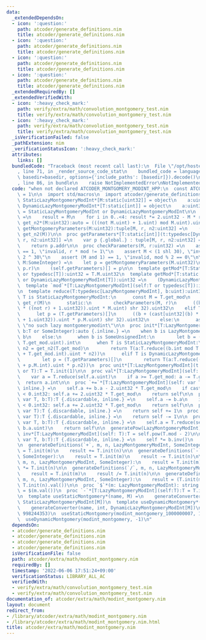 ```yaml
---
data:
  _extendedDependsOn:
  - icon: ':question:'
    path: atcoder/generate_definitions.nim
    title: atcoder/generate_definitions.nim
  - icon: ':question:'
    path: atcoder/generate_definitions.nim
    title: atcoder/generate_definitions.nim
  - icon: ':question:'
    path: atcoder/generate_definitions.nim
    title: atcoder/generate_definitions.nim
  - icon: ':question:'
    path: atcoder/generate_definitions.nim
    title: atcoder/generate_definitions.nim
  _extendedRequiredBy: []
  _extendedVerifiedWith:
  - icon: ':heavy_check_mark:'
    path: verify/extra/math/convolution_montgomery_test.nim
    title: verify/extra/math/convolution_montgomery_test.nim
  - icon: ':heavy_check_mark:'
    path: verify/extra/math/convolution_montgomery_test.nim
    title: verify/extra/math/convolution_montgomery_test.nim
  _isVerificationFailed: false
  _pathExtension: nim
  _verificationStatusIcon: ':heavy_check_mark:'
  attributes:
    links: []
  bundledCode: "Traceback (most recent call last):\n  File \"/opt/hostedtoolcache/Python/3.10.5/x64/lib/python3.10/site-packages/onlinejudge_verify/documentation/build.py\"\
    , line 71, in _render_source_code_stat\n    bundled_code = language.bundle(stat.path,\
    \ basedir=basedir, options={'include_paths': [basedir]}).decode()\n  File \"/opt/hostedtoolcache/Python/3.10.5/x64/lib/python3.10/site-packages/onlinejudge_verify/languages/nim.py\"\
    , line 86, in bundle\n    raise NotImplementedError\nNotImplementedError\n"
  code: "when not declared ATCODER_MONTGOMERY_MODINT_HPP:\n  const ATCODER_MONTGOMERY_MODINT_HPP*\
    \ = 1\n\n  import std/macros\n  import atcoder/generate_definitions\n\n  type\
    \ StaticLazyMontgomeryModInt*[M:static[uint32]] = object\n    a:uint32\n  type\
    \ DynamicLazyMontgomeryModInt*[T:static[int]] = object\n    a:uint32\n  type LazyMontgomeryModInt\
    \ = StaticLazyMontgomeryModInt or DynamicLazyMontgomeryModInt\n\n  proc get_r*(M:uint32):auto\
    \ =\n    result = M\n    for i in 0..<4: result *= 2.uint32 - M * result\n  proc\
    \ get_n2*(M:uint32):auto = (((not M.uint) + 1.uint) mod M.uint).uint32\n\n  proc\
    \ getMontgomeryParameters(M:uint32):tuple[M, r, n2:uint32] =\n    (M, get_r(M),\
    \ get_n2(M))\n\n  proc getParameters*[T:static[int]](t:typedesc[DynamicLazyMontgomeryModInt[T]]):ptr[tuple[M,\
    \ r, n2:uint32]] =\n    var p {.global.} : tuple[M, r, n2:uint32] = getMontgomeryParameters(998244353.uint32)\n\
    \    return p.addr\n\n  proc checkParameters(M, r:uint32) =\n    assert r * M\
    \ == 1, \"invalid, r * mod != 1\"\n    assert M < (1 shl 30), \"invalid, mod >=\
    \ 2 ^ 30\"\n    assert (M and 1) == 1, \"invalid, mod % 2 == 0\"\n\n  proc setMod*[T:static[int]](self:typedesc[DynamicLazyMontgomeryModInt[T]],\
    \ M:SomeInteger) =\n    let p = getMontgomeryParameters(M.uint32)\n    checkParameters(p.M,\
    \ p.r)\n    (self.getParameters)[] = p\n\n  template getMod*[T:StaticLazyMontgomeryModInt](self:T\
    \ or typedesc[T]):uint32 = T.M.uint32\n  template getMod*[T:static[int]](self:typedesc[DynamicLazyMontgomeryModInt[T]]\
    \ or DynamicLazyMontgomeryModInt[T]):uint32 =\n    (DynamicLazyMontgomeryModInt[T].getParameters)[].M.uint32\n\
    \  template `mod`*[T:LazyMontgomeryModInt](self:T or typedesc[T]):int = T.get_mod.int\n\
    \n  template reduce(T:typedesc[LazyMontgomeryModInt], b:uint):uint32 =\n    when\
    \ T is StaticLazyMontgomeryModInt:\n      const M = T.get_mod\n      const r =\
    \ get_r(M)\n      static:\n        checkParameters(M, r)\n      ((b + (cast[uint32](b)\
    \ * ((not r) + 1.uint32)).uint * M.uint) shr 32).uint32\n    elif T is DynamicLazyMontgomeryModInt:\n\
    \      let p = (T.getParameters)[]\n      ((b + (cast[uint32](b) * ((not p.r)\
    \ + 1.uint32)).uint * p.M.uint) shr 32).uint32\n    else:\n      assert false,\
    \ \"no such lazy montgomerymodint\"\n\n  proc init*[T:LazyMontgomeryModInt](t:typedesc[T],\
    \ b:T or SomeInteger):auto {.inline.} =\n    when b is LazyMontgomeryModInt: return\
    \ b\n    else:\n      when b is SomeUnsignedInt:\n        let b = (b.uint mod\
    \ T.get_mod.uint).int\n      when T is StaticLazyMontgomeryModInt:\n        const\
    \ n2 = get_n2(T.get_mod)\n        return T(a:T.reduce((b.int mod T.get_mod.int\
    \ + T.get_mod.int).uint * n2))\n      elif T is DynamicLazyMontgomeryModInt:\n\
    \        let p = (T.getParameters)[]\n        return T(a:T.reduce((b.int mod p.M.int\
    \ + p.M.int).uint * p.n2))\n  proc unit*[T:LazyMontgomeryModInt](t:typedesc[T]\
    \ or T):T = T.init(1)\n\n  proc val*[T:LazyMontgomeryModInt](self: T):int =\n\
    \    var a = T.reduce(self.a.uint)\n    if a >= T.get_mod: a -= T.get_mod\n  \
    \  return a.int\n\n  proc `+=`*[T:LazyMontgomeryModInt](self: var T, b:T):T {.discardable,\
    \ inline.} =\n    self.a += b.a - 2.uint32 * T.get_mod\n    if cast[int32](self.a)\
    \ < 0.int32: self.a += 2.uint32 * T.get_mod\n    return self\n\n  proc `-=`*[T:LazyMontgomeryModInt](self:\
    \ var T, b:T):T {.discardable, inline.} =\n    self.a -= b.a\n    if cast[int32](self.a)\
    \ < 0.int32: self.a += 2.uint32 * T.get_mod\n    return self\n\n  proc inc*[T:LazyMontgomeryModInt](self:\
    \ var T):T {.discardable, inline.} =\n    return self += 1\n  proc dec*[T:LazyMontgomeryModInt](self:\
    \ var T):T {.discardable, inline.} =\n    return self -= 1\n\n  proc `*=`*[T:LazyMontgomeryModInt](self:\
    \ var T, b:T):T {.discardable, inline.} =\n    self.a = T.reduce(self.a.uint *\
    \ b.a.uint)\n    return self\n\n  generatePow(LazyMontgomeryModInt)\n\n  proc\
    \ inv*[T:LazyMontgomeryModInt](self: T):T = self.pow(T.mod - 2)\n\n  proc `/=`*[T:LazyMontgomeryModInt](self:\
    \ var T, b:T):T {.discardable, inline.} =\n    self *= b.inv()\n    return self\n\
    \n  generateDefinitions(`+`, m, n, LazyMontgomeryModInt, SomeInteger):\n    result\
    \ = T.init(m)\n    result += T.init(n)\n\n  generateDefinitions(`-`, m, n, LazyMontgomeryModInt,\
    \ SomeInteger):\n    result = T.init(m)\n    result -= T.init(n)\n\n  generateDefinitions(`*`,\
    \ m, n, LazyMontgomeryModInt, SomeInteger):\n    result = T.init(m)\n    result\
    \ *= T.init(n)\n\n  generateDefinitions(`/`, m, n, LazyMontgomeryModInt, SomeInteger):\n\
    \    result = T.init(m)\n    result /= T.init(n)\n\n  generateDefinitions(`==`,\
    \ m, n, LazyMontgomeryModInt, SomeInteger):\n    result = (T.init(m).val() ==\
    \ T.init(n).val())\n\n  proc `$`*(m: LazyMontgomeryModInt): string {.inline.}\
    \ = $(m.val())\n  proc `-`*[T:LazyMontgomeryModInt](self:T):T = T.init(0) - self\n\
    \n  template useStaticMontgomery*(name, M) =\n    generateConverter(name, int,\
    \ StaticLazyMontgomeryModInt[M])\n  template useDynamicMontgomery*(name, M) =\n\
    \    generateConverter(name, int, DynamicLazyMontgomeryModInt[M])\n\n  useStaticMontgomery(modint_montgomery_998244353,\
    \ 998244353)\n  useStaticMontgomery(modint_montgomery_1000000007, 1000000007)\n\
    \  useDynamicMontgomery(modint_montgomery, -1)\n"
  dependsOn:
  - atcoder/generate_definitions.nim
  - atcoder/generate_definitions.nim
  - atcoder/generate_definitions.nim
  - atcoder/generate_definitions.nim
  isVerificationFile: false
  path: atcoder/extra/math/modint_montgomery.nim
  requiredBy: []
  timestamp: '2022-06-06 17:51:24+09:00'
  verificationStatus: LIBRARY_ALL_AC
  verifiedWith:
  - verify/extra/math/convolution_montgomery_test.nim
  - verify/extra/math/convolution_montgomery_test.nim
documentation_of: atcoder/extra/math/modint_montgomery.nim
layout: document
redirect_from:
- /library/atcoder/extra/math/modint_montgomery.nim
- /library/atcoder/extra/math/modint_montgomery.nim.html
title: atcoder/extra/math/modint_montgomery.nim
---
```

